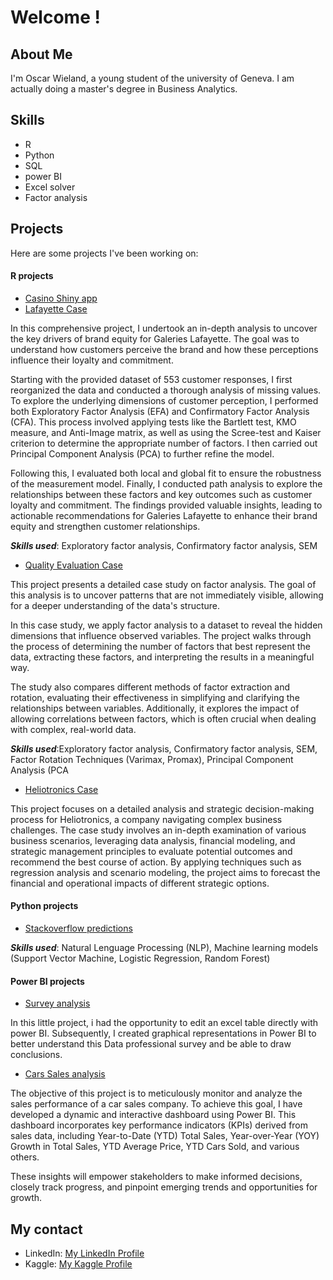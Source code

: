 # Welcome !

## About Me
I'm Oscar Wieland, a young student of the university of Geneva. I am actually doing a master's degree in Business Analytics. 

## Skills
- R
- Python
- SQL
- power BI
- Excel solver
- Factor analysis

  
## Projects
Here are some projects I've been working on:

#### R projects
- [Casino Shiny app](https://github.com/SimoesBarbosaRicardo/Roulette-Lab)
- [Lafayette Case](https://github.com/oscarwieland/Lafayette-Case)


In this comprehensive project, I undertook an in-depth analysis to uncover the key drivers of brand equity for Galeries Lafayette. The goal was to understand how customers perceive the brand and how these perceptions influence their loyalty and commitment.

Starting with the provided dataset of 553 customer responses, I first reorganized the data and conducted a thorough analysis of missing values. To explore the underlying dimensions of customer perception, I performed both Exploratory Factor Analysis (EFA) and Confirmatory Factor Analysis (CFA). This process involved applying tests like the Bartlett test, KMO measure, and Anti-Image matrix, as well as using the Scree-test and Kaiser criterion to determine the appropriate number of factors. I then carried out Principal Component Analysis (PCA) to further refine the model.

Following this, I evaluated both local and global fit to ensure the robustness of the measurement model. Finally, I conducted path analysis to explore the relationships between these factors and key outcomes such as customer loyalty and commitment. The findings provided valuable insights, leading to actionable recommendations for Galeries Lafayette to enhance their brand equity and strengthen customer relationships.

***Skills used***: Exploratory factor analysis, Confirmatory factor analysis, SEM

- [Quality Evaluation Case](https://github.com/oscarwieland/Quality-Evaluation-case)

This project presents a detailed case study on factor analysis. The goal of this analysis is to uncover patterns that are not immediately visible, allowing for a deeper understanding of the data's structure.

In this case study, we apply factor analysis to a dataset to reveal the hidden dimensions that influence observed variables. The project walks through the process of determining the number of factors that best represent the data, extracting these factors, and interpreting the results in a meaningful way.

The study also compares different methods of factor extraction and rotation, evaluating their effectiveness in simplifying and clarifying the relationships between variables. Additionally, it explores the impact of allowing correlations between factors, which is often crucial when dealing with complex, real-world data.

***Skills used***:Exploratory factor analysis, Confirmatory factor analysis, SEM, Factor Rotation Techniques (Varimax, Promax), Principal Component Analysis (PCA

- [Heliotronics Case](https://github.com/oscarwieland/Heliotronics-Case)

This project focuses on a detailed analysis and strategic decision-making process for Heliotronics, a company navigating complex business challenges. The case study involves an in-depth examination of various business scenarios, leveraging data analysis, financial modeling, and strategic management principles to evaluate potential outcomes and recommend the best course of action. By applying techniques such as regression analysis and scenario modeling, the project aims to forecast the financial and operational impacts of different strategic options. 

#### Python projects
- [Stackoverflow predictions](https://github.com/oscarwieland/Machine-Learning-project)

***Skills used***: Natural Lenguage Processing (NLP), Machine learning models (Support Vector Machine, Logistic Regression, Random Forest)

#### Power BI projects
- [Survey analysis](https://github.com/oscarwieland/survey-analysis)

In this little project, i had the opportunity to edit an excel table directly with power BI. Subsequently, I created graphical representations in Power BI to better understand this Data professional survey and be able to draw conclusions.

- [Cars Sales analysis](https://github.com/oscarwieland/Cars_sales)

The objective of this project is to meticulously monitor and analyze the sales performance of a car sales company. To achieve this goal, I have developed a dynamic and interactive dashboard using Power BI. This dashboard incorporates key performance indicators (KPIs) derived from sales data, including Year-to-Date (YTD) Total Sales, Year-over-Year (YOY) Growth in Total Sales, YTD Average Price, YTD Cars Sold, and various others.

These insights will empower stakeholders to make informed decisions, closely track progress, and pinpoint emerging trends and opportunities for growth.

## My contact
- LinkedIn: [My LinkedIn Profile](https://www.linkedin.com/in/oscar-wieland-a7b90b224/)
- Kaggle:  [My Kaggle Profile](https://www.kaggle.com/oscarwieland)

